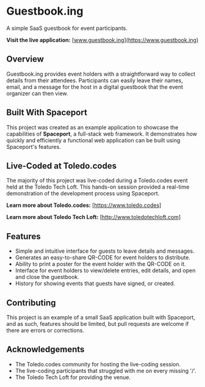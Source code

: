 # Guestbook.ing

A simple SaaS guestbook for event participants.

**Visit the live application:** [www.guestbook.ing](https://www.guestbook.ing)

## Overview

Guestbook.ing provides event holders with a straightforward way to collect details from their attendees. Participants can easily leave their names, email, and a message for the host in a digital guestbook that the event organizer can then view.

## Built With Spaceport

This project was created as an example application to showcase the capabilities of **Spaceport**, a full-stack web framework. It demonstrates how quickly and efficiently a functional web application can be built using Spaceport's features.

## Live-Coded at Toledo.codes

The majority of this project was live-coded during a Toledo.codes event held at the Toledo Tech Loft. This hands-on session provided a real-time demonstration of the development process using Spaceport.

**Learn more about Toledo.codes:** [https://www.toledo.codes]

**Learn more about Toledo Tech Loft:** [http://www.toledotechloft.com]

## Features

* Simple and intuitive interface for guests to leave details and messages.
* Generates an easy-to-share QR-CODE for event holders to distribute.
* Ability to print a poster for the event holder with the QR-CODE on it.
* Interface for event holders to view/delete entries, edit details, and open and close the guestbook.
* History for showing events that guests have signed, or created.

## Contributing

This project is an example of a small SaaS application built with Spaceport, and as such, features should be limited, but pull requests are welcome if there are errors or corrections.

## Acknowledgements

* The Toledo.codes community for hosting the live-coding session.
* The live-coding participants that struggled with me on every missing '/'.
* The Toledo Tech Loft for providing the venue.
